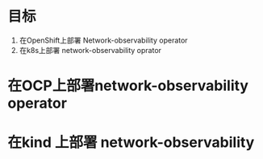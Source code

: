 # 目标

1. 在OpenShift上部署 Network-observability  operator 
2. 在k8s上部署 network-observability oprator 



# 在OCP上部署network-observability operator







# 在kind 上部署 network-observability




